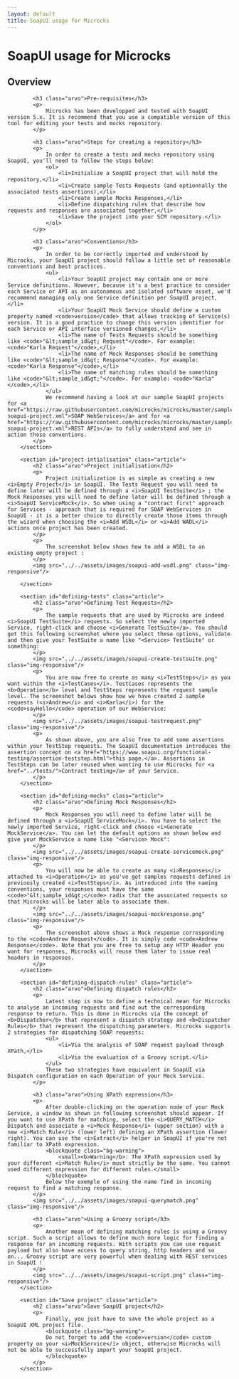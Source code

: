 ```yaml
---
layout: default
title: SoapUI usage for Microcks
---
```


<div class="content">
	<div class="jumbotron clearfix">
		<div class="container">
       <h1 class="page-title arvo">SoapUI usage for Microcks</h1>
    </div>
	</div>
  <div class="container">
    <section id="intro" class="article">
			<h2 class="arvo">Overview</h2>

			<h3 class="arvo">Pre-requisites</h3>
			<p>
				Microcks has been developped and tested with SoapUI version 5.x. It is recommend that you use a compatible version of this tool for editing your tests and mocks repository.
			</p>

			<h3 class="arvo">Steps for creating a repository</h3>
			<p>
				In order to create a tests and mocks repository using SoapUI, you'll need to follow the steps below:
				<ol>
					<li>Initialize a SoapUI project that will hold the repository,</li>
					<li>Create sample Tests Requests (and optionnally the associated tests assertions),</li>
					<li>Create sample Mocks Responses,</li>
					<li>Define dispatching rules that describe how requests and responses are associated together,</li>
					<li>Save the project into your SCM repository.</li>
				</ol>
			</p>

			<h3 class="arvo">Conventions</h3>
			<p>
				In order to be correctly imported and understood by Microcks, your SoapUI project should follow a little set of reasonable conventions and best practices.
				<ul>
					<li>Your SoapUI project may contain one or more Service definitions. However, because it's a best practice to consider each Service or API as an autonomous and isolated software asset, we'd recommend managing only one Service definition per SoapUI project,</li>
					<li>Your SoapUI Mock Service should define a custom property named <code>version</code> that allows tracking of Service(s) version. It is a good practice to change this version identifier for each Service or API interface versioned changes,</li>
					<li>The name of Tests Requests should be something like <code>"&lt;sample_id&gt; Request"</code>. For example: <code>"Karla Request"</code>,</li>
					<li>The name of Mock Responses should be something like <code>"&lt;sample_id&gt; Response"</code>. For example: <code>"Karla Response"</code>,</li>
					<li>The name of matching rules should be something like <code>"&lt;sample_id&gt;"</code>. For example: <code>"Karla"</code>,</li>
				</ul>
				We recommend having a look at our sample SoapUI projects for <a href="https://raw.githubusercontent.com/microcks/microcks/master/samples/HelloService-soapui-project.xml">SOAP WebServices</a> and for <a href="https://raw.githubusercontent.com/microcks/microcks/master/samples/HelloAPI-soapui-project.xml">REST APIs</a> to fully understand and see in action those conventions.
			</p>
		</section>

		<section id="project-intialisation" class="article">
			<h2 class="arvo">Project initialisation</h2>
			<p>
				Project initialization is as simple as creating a new <i>Empty Project</i> in SoapUI. The Tests Request you will need to define later will be defined through a <i>SoapUI TestSuite</i> ; the Mock Responses you will need to define later will be defined through a <i>SoapUI ServiceMock</i>. So when using a "contract first" approach for Services - approach that is required for SOAP WebServices in SoapUI - it is a better choice to directly create those items through the wizard when choosing the <i>Add WSDL</i> or <i>Add WADL</i> actions once project has been created.
			</p>
			<p>
				The screenshot below shows how to add a WSDL to an existing empty project :
			</p>
			<img src="../../assets/images/soapui-add-wsdl.png" class="img-responsive"/>

		</section>

		<section id="defining-tests" class="article">
			<h2 class="arvo">Defining Test Requests</h2>
			<p>
				The sample requests that are used by Microcks are indeed <i>SoapUI TestSuite</i> requests. So select the newly imported Service, right-click and choose <i>Generate TestSuite</a>. You should get this following screenshot where you select these options, validate and then give your TestSuite a name like "<Service> TestSuite" or something:
			</p>
			<img src="../../assets/images/soapui-create-testsuite.png" class="img-responsive"/>
			<p>
				You are now free to create as many <i>TestSteps</i> as you want within the <i>TestCases</i>. TestCases represents the <b>Operation</b> level and TestSteps represents the request sample level. The screenshot belows show how we have created 2 sample requests (<i>Andrew</i> and <i>Karla</i>) for the <code>sayHello</code> operation of our WebService:
			</p>
			<img src="../../assets/images/soapui-testrequest.png" class="img-responsive"/>
			<p>
				As shown above, you are also free to add some assertions within your TestStep requests. The SoapUI documentation introduces the assertion concept on <a href="https://www.soapui.org/functional-testing/assertion-teststep.html">this page.</a>. Assertions in TestSteps can be later reused when wanting to use Microcks for <a href="../tests/">Contract testing</a> of your Service.
			</p>
		</section>

		<section id="defining-mocks" class="article">
			<h2 class="arvo">Defining Mock Responses</h2>
			<p>
				Mock Responses you will need to define later will be defined through a <i>SoapUI ServiceMock</i>. You have to select the newly imported Service, right-click and choose <i>Generate MockService</a>. You can let the default options as shown below and give your MockService a name like "<Service> Mock":
			</p>
			<img src="../../assets/images/soapui-create-servicemock.png" class="img-responsive"/>
			<p>
				You will now be able to create as many <i>Responses</i> attached to <i>Operation</i> as you've got samples requests defined in previously created <i>TestSteps</i>. As introduced into the naming conventions, your responses must have the same <code>"&lt;sample_id&gt;</code> radix that the associated requests so that Microcks will be later able to associate them.
			</p>
			<img src="../../assets/images/soapui-mockresponse.png" class="img-responsive"/>
			<p>
				The screenshot above shows a Mock response corresponding to the <code>Andrew Request</code>. It is simply code <code>Andrew Response</code>. Note that you are free to setup any HTTP Header you want for responses, Microcks will reuse them later to issue real headers in responses.
			</p>
		</section>

		<section id="defining-dispatch-rules" class="article">
			<h2 class="arvo">Defining dispatch rules</h2>
			<p>
				Latest step is now to define a technical mean for Microcks to analyse an incoming requests and find out the corresponding response to return. This is done in Microcks via the concept of <b>Dispatcher</b> that represent a dispatch strategy and <b>Dispatcher Rules</b> that represent the dispatching parameters. Microcks supports 2 strategies for dispatching SOAP requests:
				<ul>
					<li>Via the analysis of SOAP request payload through XPath,</li>
					<li>Via the evaluation of a Groovy script.</li>
				</ul>
				These two strategies have equivalent in SoapUI via Dispatch configuration on each Operation of your Mock Service.
			</p>

			<h3 class="arvo">Using XPath expression</h3>
			<p>
				After double-clicking on the operation node of your Mock Service, a window as shown in following screenshot should appear. If you want to use XPath for matching, select the <i>QUERY_MATCH</i> Dispatch and associate a <i>Mock Response</i> (upper section) with a new <i>Match Rule</i> (lower left) defining an XPath assertion (lower right). You can use the <i>Extract</i> helper in SoapUI if you're not familiar to XPath expression.
				<blockquote class="bg-warning">
					<small><b>Warning</b>: The XPath expression used by your different <i>Match Rule</i> must strictly be the same. You cannot used different expression for different rules.</small>
				</blockquote>
				Below the exemple of using the name find in incoming request to find a matching response.
			</p>
			<img src="../../assets/images/soapui-querymatch.png" class="img-responsive"/>

			<h3 class="arvo">Using a Groovy script</h3>
			<p>
				Another mean of defining matching rules is using a Groovy script. Such a script allows to define much more logic for finding a response for an incoming requests. With scripts you can use request payload but also have access to query string, http headers and so on... Groovy script are very powerful when dealing with REST services in SoapUI !
			</p>
			<img src="../../assets/images/soapui-script.png" class="img-responsive"/>
		</section>

		<section id="Save project" class="article">
			<h2 class="arvo">Save SoapUI project</h2>
			<p>
				Finally, you just have to save the whole project as a SoapUI XML project file.
				<blockquote class="bg-warning">
				Do not forget to add the <code>version</code> custom property on your <i>MockService</i> object, otherwise Microcks will not be able to successfully import your SoapUI project.
				</blockquote>
			</p>
		</section>
  </div>
</div>
